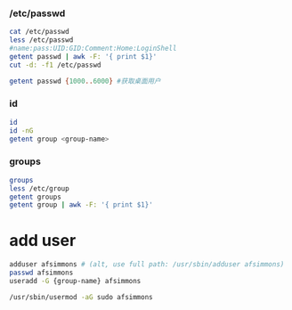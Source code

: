 ### /etc/passwd
```bash
cat /etc/passwd
less /etc/passwd
#name:pass:UID:GID:Comment:Home:LoginShell
getent passwd | awk -F: '{ print $1}'
cut -d: -f1 /etc/passwd

getent passwd {1000..6000} #获取桌面用户
```
### id
```bash
id
id -nG
getent group <group-name>
```
### groups
```bash
groups
less /etc/group
getent groups
getent group | awk -F: '{ print $1}'
```
# add user
```bash
adduser afsimmons # (alt, use full path: /usr/sbin/adduser afsimmons)
passwd afsimmons
useradd -G {group-name} afsimmons

/usr/sbin/usermod -aG sudo afsimmons
```